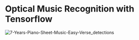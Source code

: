 # Optical Music Recognition with Tensorflow
![7-Years-Piano-Sheet-Music-Easy-Verse_detections](https://user-images.githubusercontent.com/70139937/128816271-3c2d83c5-1e19-4b28-9b1a-0103f2ce705b.png)

